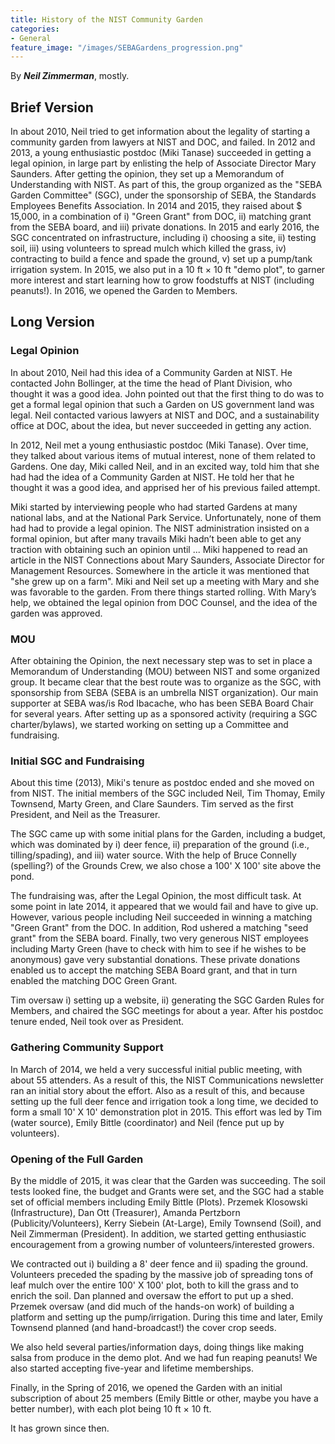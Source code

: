```yaml
---
title: History of the NIST Community Garden
categories:
- General
feature_image: "/images/SEBAGardens_progression.png"
---
```


By ***Neil Zimmerman***, mostly.

## Brief Version

In about 2010, Neil tried to get information about the legality of starting a
community garden from lawyers at NIST and DOC, and failed. In 2012 and 2013, a
young enthusiastic postdoc (Miki Tanase) succeeded in getting a legal opinion,
in large part by enlisting the help of Associate Director Mary Saunders. After
getting the opinion, they set up a Memorandum of Understanding with NIST. As
part of this, the group organized as the "SEBA Garden Committee" (SGC), under
the sponsorship of SEBA, the Standards Employees Benefits Association. In 2014
and 2015, they raised about $ 15,000, in a combination of i) "Green Grant" from
DOC, ii) matching grant from the SEBA board, and iii) private donations. In
2015 and early 2016, the SGC concentrated on infrastructure, including i)
choosing a site, ii) testing soil, iii) using volunteers to spread mulch which
killed the grass, iv) contracting to build a fence and spade the ground, v) set
up a pump/tank irrigation system. In 2015, we also put in a 10 ft × 10 ft "demo
plot", to garner more interest and start learning how to grow foodstuffs at
NIST (including peanuts!). In 2016, we opened the Garden to Members.

## Long Version

### Legal Opinion

In about 2010, Neil had this idea of a Community Garden at NIST. He contacted
John Bollinger, at the time the head of Plant Division, who thought it was a
good idea. John pointed out that the first thing to do was to get a formal
legal opinion that such a Garden on US government land was legal. Neil
contacted various lawyers at NIST and DOC, and a sustainability office at DOC,
about the idea, but never succeeded in getting any action.

In 2012, Neil met a young enthusiastic postdoc (Miki Tanase). Over time, they
talked about various items of mutual interest, none of them related to Gardens.
One day, Miki called Neil, and in an excited way, told him that she had had the
idea of a Community Garden at NIST. He told her that he thought it was a good
idea, and apprised her of his previous failed attempt.

Miki started by interviewing people who had started Gardens at many national
labs, and at the National Park Service. Unfortunately, none of them had had to
provide a legal opinion. The NIST administration insisted on a formal opinion,
but after many travails Miki hadn’t been able to get any traction with
obtaining such an opinion until ... Miki happened to read an article in the NIST
Connections about Mary Saunders, Associate Director for Management Resources.
Somewhere in the article it was mentioned that "she grew up on a farm". Miki
and Neil set up a meeting with Mary and she was favorable to the garden. From
there things started rolling. With Mary’s help, we obtained the legal opinion
from DOC Counsel, and the idea of the garden was approved.

### MOU

After obtaining the Opinion, the next necessary step was to set in place a
Memorandum of Understanding (MOU) between NIST and some organized group. It
became clear that the best route was to organize as the SGC, with sponsorship
from SEBA (SEBA is an umbrella NIST organization). Our main supporter at SEBA
was/is Rod Ibacache, who has been SEBA Board Chair for several years. After
setting up as a sponsored activity (requiring a SGC charter/bylaws), we started
working on setting up a Committee and fundraising.

### Initial SGC and Fundraising

About this time (2013), Miki's tenure as postdoc ended and she moved on from
NIST. The initial members of the SGC included Neil, Tim Thomay, Emily
Townsend, Marty Green, and Clare Saunders. Tim served as the first President,
and Neil as the Treasurer.

The SGC came up with some initial plans for the Garden, including a budget,
which was dominated by i) deer fence, ii) preparation of the ground (i.e.,
tilling/spading), and iii) water source. With the help of Bruce Connelly
(spelling?) of the Grounds Crew, we also chose a 100' X 100' site above the
pond.

The fundraising was, after the Legal Opinion, the most difficult task. At some
point in late 2014, it appeared that we would fail and have to give up.
However, various people including Neil succeeded in winning a matching "Green
Grant" from the DOC. In addition, Rod ushered a matching "seed grant" from the
SEBA board. Finally, two very generous NIST employees including Marty Green
(have to check with him to see if he wishes to be anonymous) gave very
substantial donations. These private donations enabled us to accept the
matching SEBA Board grant, and that in turn enabled the matching DOC Green
Grant.

Tim oversaw i) setting up a website, ii) generating the SGC Garden Rules for
Members, and chaired the SGC meetings for about a year. After his postdoc
tenure ended, Neil took over as President.

### Gathering Community Support

In March of 2014, we held a very successful initial public meeting, with about
55 attenders. As a result of this, the NIST Communications newsletter ran an
initial story about the effort. Also as a result of this, and because setting
up the full deer fence and irrigation took a long time, we decided to form a
small 10' X 10' demonstration plot in 2015. This effort was led by Tim (water
source), Emily Bittle (coordinator) and Neil (fence put up by volunteers).

### Opening of the Full Garden

By the middle of 2015, it was clear that the Garden was succeeding. The soil
tests looked fine, the budget and Grants were set, and the SGC had a stable set
of official members including Emily Bittle (Plots). Przemek Klosowski
(Infrastructure), Dan Ott (Treasurer), Amanda Pertzborn
(Publicity/Volunteers), Kerry Siebein (At-Large), Emily Townsend (Soil), and
Neil Zimmerman (President). In addition, we started getting enthusiastic
encouragement from a growing number of volunteers/interested growers.

We contracted out i) building a 8' deer fence and ii) spading the ground.
Volunteers preceded the spading by the massive job of spreading tons of leaf
mulch over the entire 100' X 100' plot, both to kill the grass and to enrich
the soil. Dan planned and oversaw the effort to put up a shed. Przemek
oversaw (and did much of the hands-on work) of building a platform and setting
up the pump/irrigation. During this time and later, Emily Townsend planned
(and hand-broadcast!) the cover crop seeds.

We also held several parties/information days, doing things like making salsa
from produce in the demo plot. And we had fun reaping peanuts! We also
started accepting five-year and lifetime memberships.

Finally, in the Spring of 2016, we opened the Garden with an initial
subscription of about 25 members (Emily Bittle or other, maybe you have a
better number), with each plot being 10 ft × 10 ft.

It has grown since then.
